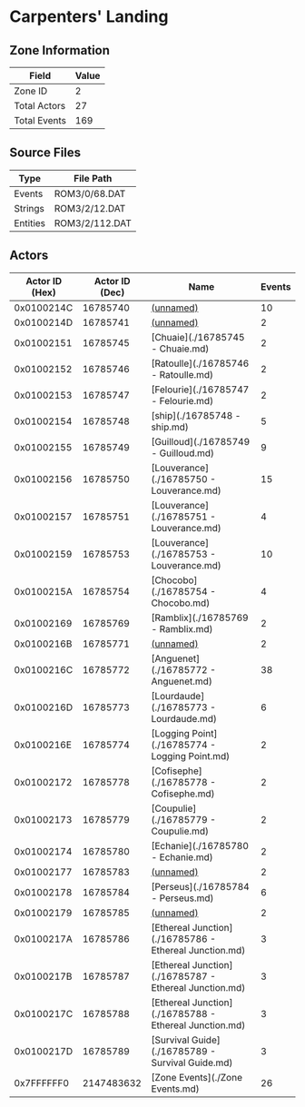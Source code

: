 # Carpenters' Landing

## Zone Information

| Field        |   Value |
|--------------|---------|
| Zone ID      |       2 |
| Total Actors |      27 |
| Total Events |     169 |

## Source Files

| Type     | File Path      |
|----------|----------------|
| Events   | ROM3/0/68.DAT  |
| Strings  | ROM3/2/12.DAT  |
| Entities | ROM3/2/112.DAT |

## Actors

| Actor ID (Hex)   |   Actor ID (Dec) | Name                                                   |   Events |
|------------------|------------------|--------------------------------------------------------|----------|
| 0x0100214C       |         16785740 | [(unnamed)](./16785740.md)                             |       10 |
| 0x0100214D       |         16785741 | [(unnamed)](./16785741.md)                             |        2 |
| 0x01002151       |         16785745 | [Chuaie](./16785745 - Chuaie.md)                       |        2 |
| 0x01002152       |         16785746 | [Ratoulle](./16785746 - Ratoulle.md)                   |        2 |
| 0x01002153       |         16785747 | [Felourie](./16785747 - Felourie.md)                   |        2 |
| 0x01002154       |         16785748 | [ship](./16785748 - ship.md)                           |        5 |
| 0x01002155       |         16785749 | [Guilloud](./16785749 - Guilloud.md)                   |        9 |
| 0x01002156       |         16785750 | [Louverance](./16785750 - Louverance.md)               |       15 |
| 0x01002157       |         16785751 | [Louverance](./16785751 - Louverance.md)               |        4 |
| 0x01002159       |         16785753 | [Louverance](./16785753 - Louverance.md)               |       10 |
| 0x0100215A       |         16785754 | [Chocobo](./16785754 - Chocobo.md)                     |        4 |
| 0x01002169       |         16785769 | [Ramblix](./16785769 - Ramblix.md)                     |        2 |
| 0x0100216B       |         16785771 | [(unnamed)](./16785771.md)                             |        2 |
| 0x0100216C       |         16785772 | [Anguenet](./16785772 - Anguenet.md)                   |       38 |
| 0x0100216D       |         16785773 | [Lourdaude](./16785773 - Lourdaude.md)                 |        6 |
| 0x0100216E       |         16785774 | [Logging Point](./16785774 - Logging Point.md)         |        2 |
| 0x01002172       |         16785778 | [Cofisephe](./16785778 - Cofisephe.md)                 |        2 |
| 0x01002173       |         16785779 | [Coupulie](./16785779 - Coupulie.md)                   |        2 |
| 0x01002174       |         16785780 | [Echanie](./16785780 - Echanie.md)                     |        2 |
| 0x01002177       |         16785783 | [(unnamed)](./16785783.md)                             |        2 |
| 0x01002178       |         16785784 | [Perseus](./16785784 - Perseus.md)                     |        6 |
| 0x01002179       |         16785785 | [(unnamed)](./16785785.md)                             |        2 |
| 0x0100217A       |         16785786 | [Ethereal Junction](./16785786 - Ethereal Junction.md) |        3 |
| 0x0100217B       |         16785787 | [Ethereal Junction](./16785787 - Ethereal Junction.md) |        3 |
| 0x0100217C       |         16785788 | [Ethereal Junction](./16785788 - Ethereal Junction.md) |        3 |
| 0x0100217D       |         16785789 | [Survival Guide](./16785789 - Survival Guide.md)       |        3 |
| 0x7FFFFFF0       |       2147483632 | [Zone Events](./Zone Events.md)                        |       26 |